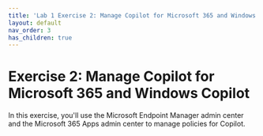 ```yaml
---
title: 'Lab 1 Exercise 2: Manage Copilot for Microsoft 365 and Windows Copilot'
layout: default
nav_order: 3
has_children: true
---
```


# Exercise 2: Manage Copilot for Microsoft 365 and Windows Copilot

In this exercise, you'll use the Microsoft Endpoint Manager admin center and the Microsoft 365 Apps admin center to manage policies for Copilot.